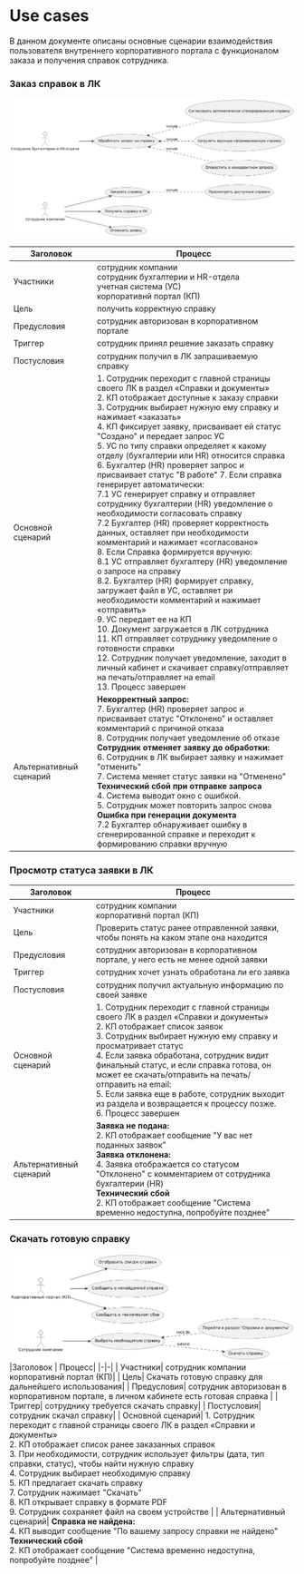 <h1>Use cases</h1>

В данном документе описаны основные сценарии взаимодействия пользователя внутреннего корпоративного портала с функционалом заказа и получения справок сотрудника.

<h3>Заказ справок в ЛК</h3>

![Диаграмма прецедентов](https://github.com/skabardina/-certificates/blob/main/use%20case%20заказ%20справки.png)

|Заголовок | Процесс| 
|-|-|
| Участники| сотрудник компании <br/> сотрудник бухгалтерии и HR-отдела <br/> учетная система (УС) <br/> корпоративнй портал (КП)| 
| Цель| получить корректную справку| 
| Предусловия| сотрудник авторизован в корпоративном портале| 
| Триггер| сотрудник принял решение заказать справку| 
| Постусловия| сотрудник получил в ЛК запрашиваемую справку| 
| Основной сценарий| 1. Сотрудник переходит с главной страницы своего ЛК в раздел «Справки и документы» <br/> 2.  КП отображает доступные к заказу справки <br/> 3. Сотрудник выбирает нужную ему справку и нажимает «заказать» <br/> 4. КП фиксирует заявку, присваивает ей статус "Создано" и передает запрос УС <br/> 5. УС по типу справки определяет к какому отделу (бухгалтерии или HR) относится справка <br/> 6. Бухгалтер (HR) проверяет запрос и присваивает статус "В работе"  7. Если справка генерирует автоматически: <br/> 7.1 УС генерирует справку и отправляет сотруднику бухгалтерии (HR) уведомление о необходимости согласовать справку<br/> 7.2 Бухгалтер (HR) проверяет корректность данных, оставляет при необходимости комментарий и нажимает «согласовано» <br/> 8. Если Справка формируется вручную:<br/> 8.1 УС отправляет бухгалтеру (HR)  уведомление о запросе на справку <br/> 8.2. Бухгалтер (HR) формирует справку, загружает файл в УС, оставляет ри необходимости комментарий и нажимает «отправить» <br/> 9. УС передает ее на КП <br/> 10. Документ загружается в ЛК сотрудника <br/> 11. КП отправляет сотруднику уведомление о готовности справки <br/> 12. Сотрудник получает уведомление, заходит в личный кабинет и скачивает справку/отправляет на печать/отправляет на email <br/> 13. Процесс завершен <br/> | 
| Альтернативный сценарий| **Некорректный запрос:** <br/> 7. Бухгалтер (HR) проверяет запрос и присваивает статус "Отклонено" и оставляет комментарий с причиной отказа <br/> 8. Сотрудник получает уведомление об отказе <br/> **Сотрудник отменяет заявку до обработки:** <br/> 6. Сотрудник в ЛК выбирает заявку и нажимает "отменить"  <br/> 7. Система меняет статус заявки на "Отменено" <br/> **Технический сбой при отправке запроса** <br/> 4. Система выводит окно с ошибкой. <br/> 5. Сотрудник может повторить запрос снова <br/> **Ошибка при генерации документа** <br/> 7.2 Бухгалтер обнаруживает ошибку в сгенерированной справке и переходит к формированию справки вручную  | 

<h3>Просмотр статуса заявки в ЛК</h3>

|Заголовок | Процесс| 
|-|-|
| Участники| сотрудник компании <br/> корпоративнй портал (КП)| 
| Цель| Проверить статус ранее отправленной заявки, чтобы понять на каком этапе она находится| 
| Предусловия| сотрудник авторизован в корпоративном портале, у него есть не менее одной заявки | 
| Триггер| сотрудник хочет узнать обработана ли его заявка| 
| Постусловия| сотрудник получил актуальную информацию по своей заявке| 
| Основной сценарий| 1. Сотрудник переходит с главной страницы своего ЛК в раздел «Справки и документы» <br/> 2.  КП отображает список заявок <br/> 3. Сотрудник выбирает нужную ему справку и просматривает статус <br/> 4. Если заявка обработана, сотрудник видит финальный статус, и если справка готова, он может ее скачать/отправить на печать/отправить на email: <br/> 5. Если заявка еще в работе, сотрудник выходит из раздела и возвращается к процессу позже. <br/> 6. Процесс завершен <br/> | 
| Альтернативный сценарий| **Заявка не подана:** <br/> 2. КП отображает сообщение "У вас нет поданных заявок" <br/> **Заявка отклонена:** <br/> 4. Заявка отображается со статусом "Отклонено" с комментарием от сотрудника бухгалтерии (HR)  <br/>  **Технический сбой** <br/> 2. КП отображает сообщение "Система временно недоступна, попробуйте позднее" |

<h3>Скачать готовую справку</h3>

![Диаграмма прецедентов](https://github.com/skabardina/-certificates/blob/main/use%20case%20скачать%20спарвку.png)
|Заголовок | Процесс| 
|-|-|
| Участники| сотрудник компании <br/> корпоративнй портал (КП)| 
| Цель| Скачать готовую справку для дальнейшего использования| 
| Предусловия| сотрудник авторизован в корпоративном портале, в личном кабинете есть готовая справка | 
| Триггер| сотруднику требуется скачать справку| 
| Постусловия| сотрудник скачал справку| 
| Основной сценарий| 1. Сотрудник переходит с главной страницы своего ЛК в раздел «Справки и документы» <br/> 2.  КП отображает список ранее заказанных справок <br/> 3. При необходимости, сотрудник использует фильтры (дата, тип справки, статус), чтобы найти нужную справку <br/> 4. Сотрудник выбирает необходимую справку <br/> 5.  КП предлагает скачать справку<br/> 7. Сотрудник нажимает "Скачать" <br/> 8. КП открывает справку в формате PDF <br/> 9. Сотрудник сохраняет файл на своем устройстве | 
| Альтернативный сценарий| **Справка не найдена:** <br/> 4. КП выводит сообщение "По вашему запросу справки не найдено" <br/>  **Технический сбой** <br/> 2. КП отображает сообщение "Система временно недоступна, попробуйте позднее" |

 
